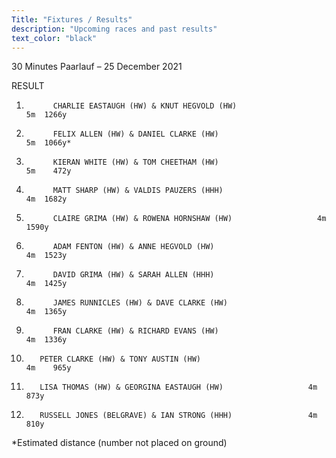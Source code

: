 ```yaml
---
Title: "Fixtures / Results"
description: "Upcoming races and past results"
text_color: "black"
---
```


30 Minutes Paarlauf – 25 December 2021

RESULT

1.           CHARLIE EASTAUGH (HW) & KNUT HEGVOLD (HW)                   5m  1266y

2.           FELIX ALLEN (HW) & DANIEL CLARKE (HW)                                         5m  1066y*

3.           KIERAN WHITE (HW) & TOM CHEETHAM (HW)                                         5m    472y

4.           MATT SHARP (HW) & VALDIS PAUZERS (HHH)                                         4m  1682y

5.           CLAIRE GRIMA (HW) & ROWENA HORNSHAW (HW)                   4m  1590y

6.           ADAM FENTON (HW) & ANNE HEGVOLD (HW)                                        4m  1523y

7.           DAVID GRIMA (HW) & SARAH ALLEN (HHH)                                         4m  1425y

8.           JAMES RUNNICLES (HW) & DAVE CLARKE (HW)                                         4m  1365y

9.           FRAN CLARKE (HW) & RICHARD EVANS (HW)                                         4m  1336y

10.        PETER CLARKE (HW) & TONY AUSTIN (HW)                                         4m    965y

11.        LISA THOMAS (HW) & GEORGINA EASTAUGH (HW)                   4m    873y

12.        RUSSELL JONES (BELGRAVE) & IAN STRONG (HHH)                 4m    810y

 
*Estimated distance (number not placed on ground)
